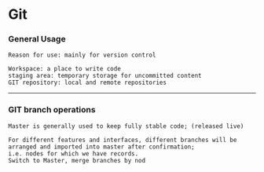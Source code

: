 # Git

### General Usage
```text
Reason for use: mainly for version control

Workspace: a place to write code
staging area: temporary storage for uncommitted content
GIT repository: local and remote repositories
```
----
### GIT branch operations
```text
Master is generally used to keep fully stable code; (released live)

For different features and interfaces, different branches will be arranged and imported into master after confirmation;
i.e. nodes for which we have records.
Switch to Master, merge branches by nod
```


